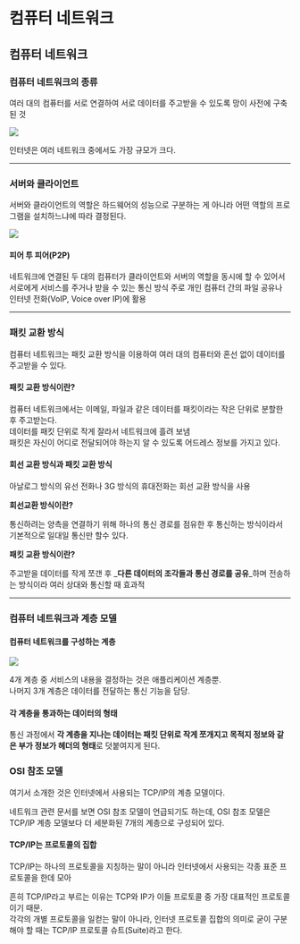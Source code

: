 # 컴퓨터 네트워크

## 컴퓨터 네트워크 <a href="#01" id="01"></a>

### 컴퓨터 네트워크의 종류 <a href="#0101" id="0101"></a>

여러 대의 컴퓨터를 서로 연결하여 서로 데이터를 주고받을 수 있도록 망이 사전에 구축된 것

![](https://velog.velcdn.com/cloudflare/iseeu95/2796e79a-5ae5-40cb-b94c-983adef6803d/%EC%8A%A4%ED%81%AC%EB%A6%B0%EC%83%B7%202022-04-08%20%EC%98%A4%ED%9B%84%208.23.23.png)

인터넷은 여러 네트워크 중에서도 가장 규모가 크다.

***

### 서버와 클라이언트 <a href="#0103" id="0103"></a>

서버와 클라이언트의 역할은 하드웨어의 성능으로 구분하는 게 아니라 어떤 역할의 프로그램을 설치하느냐에 따라 결정된다.

![](https://velog.velcdn.com/cloudflare/iseeu95/69f1cdd4-bf04-46d1-bd84-f642dc2581ab/%EC%8A%A4%ED%81%AC%EB%A6%B0%EC%83%B7%202022-04-08%20%EC%98%A4%ED%9B%84%208.28.15.png)

#### 피어 투 피어(P2P) <a href="#p2p" id="p2p"></a>

네트워크에 연결된 두 대의 컴퓨터가 클라이언트와 서버의 역할을 동시에 할 수 있어서 서로에게 서비스를 주거나 받을 수 있는 통신 방식 주로 개인 컴퓨터 간의 파일 공유나 인터넷 전화(VoIP, Voice over IP)에 활용

***

### 패킷 교환 방식 <a href="#0104" id="0104"></a>

컴퓨터 네트워크는 패킷 교환 방식을 이용하여 여러 대의 컴퓨터와 혼선 없이 데이터를 주고받을 수 있다.

#### 패킷 교환 방식이란? <a href="#undefined" id="undefined"></a>

컴퓨터 네트워크에서는 이메일, 파일과 같은 데이터를 패킷이라는 작은 단위로 분할한 후 주고받는다.\
데이터를 패킷 단위로 작게 잘라서 네트워크에 흘려 보냄 \
패킷은 자신이 어디로 전달되어야 하는지 알 수 있도록 어드레스 정보를 가지고 있다.

#### 회선 교환 방식과 패킷 교환 방식 <a href="#undefined" id="undefined"></a>

아날로그 방식의 유선 전화나 3G 방식의 휴대전화는 회선 교환 방식을 사용

**회선교환 방식이란?**

통신하려는 양측을 연결하기 위해 하나의 통신 경로를 점유한 후 통신하는 방식이라서 기본적으로 일대일 통신만 할수 있다.

**패킷 교환 방식이란?**

주고받을 데이터를 작게 쪼갠 후 _**다른 데이터의 조각들과 통신 경로를 공유**_하며 전송하는 방식이라 여러 상대와 통신할 때 효과적

***

### 컴퓨터 네트워크과 계층 모델 <a href="#0105" id="0105"></a>

#### 컴퓨터 네트워크를 구성하는 계층 <a href="#undefined" id="undefined"></a>

![](https://velog.velcdn.com/cloudflare/iseeu95/8b807f11-4f0c-4a2e-99c3-9a28d97d277a/%EC%8A%A4%ED%81%AC%EB%A6%B0%EC%83%B7%202022-04-08%20%EC%98%A4%ED%9B%84%208.29.43.png)

4개 계층 중 서비스의 내용을 결정하는 것은 애플리케이션 계층뿐.\
나머지 3개 계층은 데이터를 전달하는 통신 기능을 담당.

#### 각 계층을 통과하는 데이터의 형태 <a href="#undefined" id="undefined"></a>

통신 과정에서 **각 계층을 지나는 데이터는 패킷 단위로 작게 쪼개지고 목적지 정보와 같은 부가 정보가 헤더의 형태**로 덧붙여지게 된다.

### OSI 참조 모델 <a href="#osi" id="osi"></a>

여기서 소개한 것은 인터넷에서 사용되는 TCP/IP의 계층 모델이다.

네트워크 관련 문서를 보면 OSI 참조 모델이 언급되기도 하는데, OSI 참조 모델은 TCP/IP 계층 모델보다 더 세분화된 7개의 계층으로 구성되어 있다.

#### TCP/IP는 프로토콜의 집합 <a href="#tcpip" id="tcpip"></a>

TCP/IP는 하나의 프로토콜을 지칭하는 말이 아니라 인터넷에서 사용되는 각종 표준 프로토콜을 한데 모아

흔히 TCP/IP라고 부르는 이유는 TCP와 IP가 이들 프로토콜 중 가장 대표적인 프로토콜이기 때문.\
각각의 개별 프로토콜을 일컫는 말이 아니라, 인터넷 프로토콜 집합의 의미로 굳이 구분해야 할 때는 TCP/IP 프로토콜 슈트(Suite)라고 한다.

